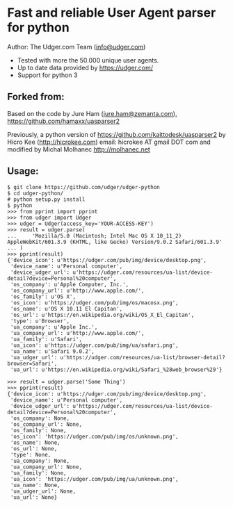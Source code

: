 Fast and reliable User Agent parser for python
==============================================

Author: The Udger.com Team (info@udger.com)

- Tested with more the 50.000 unique user agents.
- Up to date data provided by https://udger.com/
- Support for python 3


Forked from:
---------

Based on the code by Jure Ham (jure.ham@zemanta.com),
https://github.com/hamaxx/uasparser2

Previously, a python version of https://github.com/kaittodesk/uasparser2
by Hicro Kee (http://hicrokee.com) email: hicrokee AT gmail DOT com
and modified by Michal Molhanec http://molhanec.net

Usage:
------

	$ git clone https://github.com/udger/udger-python
	$ cd udger-python/
	# python setup.py install
	$ python
	>>> from pprint import pprint
	>>> from udger import Udger
	>>> udger = Udger(access_key='YOUR-ACCESS-KEY')
	>>> result = udger.parse(
	...     'Mozilla/5.0 (Macintosh; Intel Mac OS X 10_11_2) AppleWebKit/601.3.9 (KHTML, like Gecko) Version/9.0.2 Safari/601.3.9'
	... )
	>>> pprint(result)
	{'device_icon': u'https://udger.com/pub/img/device/desktop.png',
	 'device_name': u'Personal computer',
	 'device_udger_url': u'https://udger.com/resources/ua-list/device-detail?device=Personal%20computer',
	 'os_company': u'Apple Computer, Inc.',
	 'os_company_url': u'http://www.apple.com/',
	 'os_family': u'OS X',
	 'os_icon': u'https://udger.com/pub/img/os/macosx.png',
	 'os_name': u'OS X 10.11 El Capitan',
	 'os_url': u'https://en.wikipedia.org/wiki/OS_X_El_Capitan',
	 'type': u'Browser',
	 'ua_company': u'Apple Inc.',
	 'ua_company_url': u'http://www.apple.com/',
	 'ua_family': u'Safari',
	 'ua_icon': u'https://udger.com/pub/img/ua/safari.png',
	 'ua_name': u'Safari 9.0.2',
	 'ua_udger_url': u'https://udger.com/resources/ua-list/browser-detail?browser=Safari',
	 'ua_url': u'https://en.wikipedia.org/wiki/Safari_%28web_browser%29'}

	>>> result = udger.parse('Some Thing')
	>>> pprint(result)
	{'device_icon': u'https://udger.com/pub/img/device/desktop.png',
	 'device_name': u'Personal computer',
	 'device_udger_url': u'https://udger.com/resources/ua-list/device-detail?device=Personal%20computer',
	 'os_company': None,
	 'os_company_url': None,
	 'os_family': None,
	 'os_icon': 'https://udger.com/pub/img/os/unknown.png',
	 'os_name': None,
	 'os_url': None,
	 'type': None,
	 'ua_company': None,
	 'ua_company_url': None,
	 'ua_family': None,
	 'ua_icon': 'https://udger.com/pub/img/ua/unknown.png',
	 'ua_name': None,
	 'ua_udger_url': None,
	 'ua_url': None}
